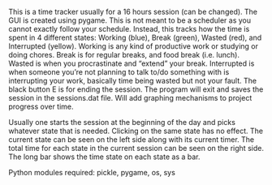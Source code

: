 This is a time tracker usually for a 16 hours session (can be changed). The GUI is created using pygame. This is not meant to be a scheduler as you cannot exactly follow your schedule. Instead, this tracks how the time is spent in 4 different states: Working (blue), Break (green), Wasted (red), and Interrupted (yellow). Working is any kind of productive work or studying or doing chores. Break is for regular breaks, and food break (i.e. lunch). Wasted is when you procrastinate and “extend” your break. Interrupted is when someone you’re not planning to talk to/do something with is interrupting your work, basically time being wasted but not your fault. The black button E is for ending the session. The program will exit and saves the session in the sessions.dat file. Will add graphing mechanisms to project progress over time.

Usually one starts the session at the beginning of the day and picks whatever state that is needed. Clicking on the same state has no effect. The current state can be seen on the left side along with its current timer. The total time for each state in the current session can be seen on the right side. The long bar shows the time state on each state as a bar.

Python modules required: pickle, pygame, os, sys
